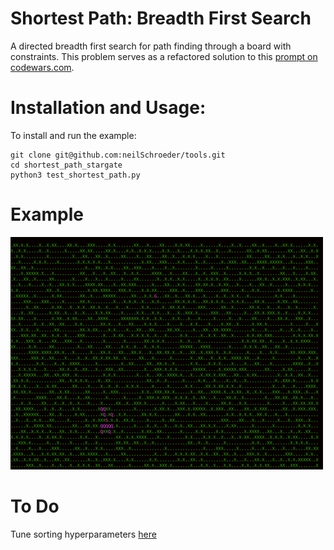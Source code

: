 # Shortest Path: Breadth First Search

A directed breadth first search for path finding through a board with constraints.
This problem serves as a refactored solution to this [prompt on codewars.com](https://www.codewars.com/kata/59669eba1b229e32a300001a/train/python).

# Installation and Usage:

To install and run the example:
```
git clone git@github.com:neilSchroeder/tools.git
cd shortest_path_stargate
python3 test_shortest_path.py
```

# Example

![video](example/bfs_example.gif)

# To Do

Tune sorting hyperparameters [here](https://github.com/neilSchroeder/tools/blob/4ff8fbcd37695959baed98c1716c08108d18e7d6/shortest_path_stargate/graph_bfs_class.py#L62)
